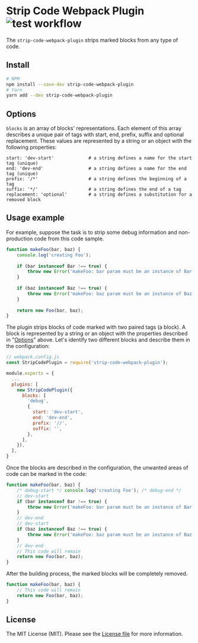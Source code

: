 Strip Code Webpack Plugin ![test workflow](https://github.com/kudashevs/strip-code-webpack-plugin/actions/workflows/run-tests.yml/badge.svg)
==========================

The `strip-code-webpack-plugin` strips marked blocks from any type of code.

## Install

```bash
# NPM
npm install --save-dev strip-code-webpack-plugin
# Yarn
yarn add --dev strip-code-webpack-plugin
```

## Options

`blocks` is an array of blocks' representations. Each element of this array describes a unique pair of tags with start, end,
prefix, suffix and optional replacement. These values are represented by a string or an object with the following properties:
```
start: 'dev-start'             # a string defines a name for the start tag (unique)
end: 'dev-end'                 # a string defines a name for the end tag (unique)
prefix: '/*'                   # a string defines the beginning of a tag
suffix: '*/'                   # a string defines the end of a tag
replacement: 'optional'        # a string defines a substitution for a removed block
```


## Usage example

For example, suppose the task is to strip some debug information and non-production code from this code sample.
```javascript
function makeFoo(bar, baz) {
    console.log('creating Foo'); 
    
    if (bar instanceof Bar !== true) {
        throw new Error('makeFoo: bar param must be an instance of Bar');
    }
    
    if (baz instanceof Baz !== true) {
        throw new Error('makeFoo: baz param must be an instance of Baz');
    }
    
    return new Foo(bar, baz);
}
```

The plugin strips blocks of code marked with two paired tags (a block). A block is represented by a string or an object
with the properties described in "[Options](#options)" above. Let's identify two different blocks and describe them in the configuration:
```javascript
// webpack.config.js 
const StripCodePlugin = require('strip-code-webpack-plugin');

module.exports = {
  ...
  plugins: [
    new StripCodePlugin({
      blocks: [
        'debug',
        {
          start: 'dev-start',
          end: 'dev-end',
          prefix: '//',
          suffix: '',
        },
      ],
    }),
  ],
}
```

Once the blocks are described in the configuration, the unwanted areas of code can be marked in the code:
```javascript
function makeFoo(bar, baz) {
    /* debug-start */ console.log('creating Foo'); /* debug-end */
    // dev-start
    if (bar instanceof Bar !== true) {
        throw new Error('makeFoo: bar param must be an instance of Bar');
    }
    // dev-end
    // dev-start
    if (baz instanceof Baz !== true) {
        throw new Error('makeFoo: baz param must be an instance of Baz');
    }
    // dev-end
    // This code will remain
    return new Foo(bar, baz);
}
```

After the building process, the marked blocks will be completely removed.
```javascript
function makeFoo(bar, baz) {
    // This code will remain
    return new Foo(bar, baz);
}
```


## License

The MIT License (MIT). Please see the [License file](LICENSE.md) for more information.
